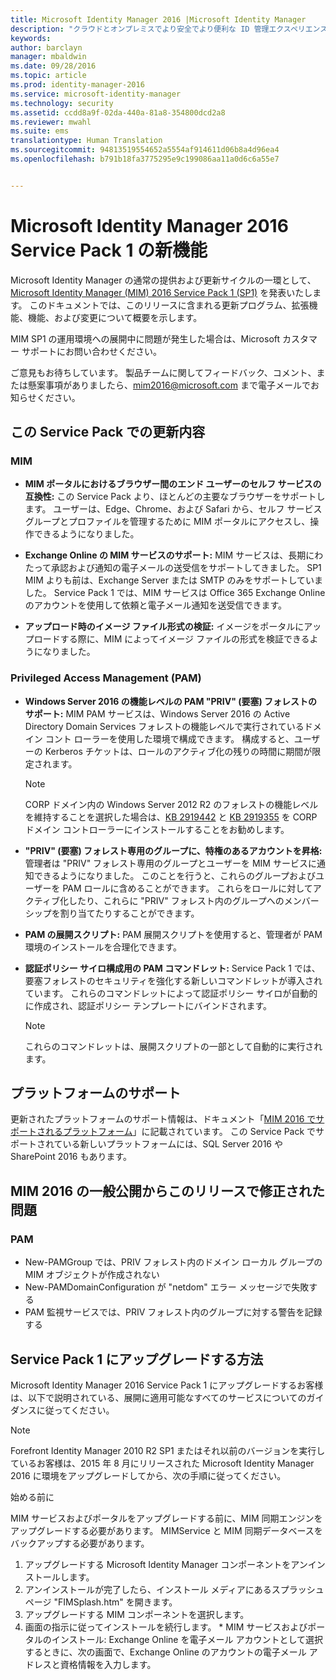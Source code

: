 ```yaml
---
title: Microsoft Identity Manager 2016 |Microsoft Identity Manager
description: "クラウドとオンプレミスでより安全でより便利な ID 管理エクスペリエンスを作成する MIM 2016 のしくみを理解します。"
keywords: 
author: barclayn
manager: mbaldwin
ms.date: 09/28/2016
ms.topic: article
ms.prod: identity-manager-2016
ms.service: microsoft-identity-manager
ms.technology: security
ms.assetid: ccdd8a9f-02da-440a-81a8-354800dcd2a8
ms.reviewer: mwahl
ms.suite: ems
translationtype: Human Translation
ms.sourcegitcommit: 94813519554652a5554af914611d06b8a4d96ea4
ms.openlocfilehash: b791b18fa3775295e9c199086aa11a0d6c6a55e7


---
```

# Microsoft Identity Manager 2016 Service Pack 1 の新機能 #

Microsoft Identity Manager の通常の提供および更新サイクルの一環として、[Microsoft Identity Manager (MIM) 2016 Service Pack 1 (SP1)](https://msdn.microsoft.com/subscriptions/downloads/?fileid=70212#searchTerm=&Languages=en&PageSize=10&PageIndex=0&FileId=70212) を発表いたします。 このドキュメントでは、このリリースに含まれる更新プログラム、拡張機能、機能、および変更について概要を示します。

MIM SP1 の運用環境への展開中に問題が発生した場合は、Microsoft カスタマー サポートにお問い合わせください。

ご意見もお待ちしています。 製品チームに関してフィードバック、コメント、または懸案事項がありましたら、[mim2016@microsoft.com](mailto:mim2016@microsoft.com) まで電子メールでお知らせください。



## この Service Pack での更新内容 #

### MIM

- **MIM ポータルにおけるブラウザー間のエンド ユーザーのセルフ サービスの互換性:** この Service Pack より、ほとんどの主要なブラウザーをサポートします。 ユーザーは、Edge、Chrome、および Safari から、セルフ サービス グループとプロファイルを管理するために MIM ポータルにアクセスし、操作できるようになりました。

- **Exchange Online の MIM サービスのサポート:** MIM サービスは、長期にわたって承認および通知の電子メールの送受信をサポートしてきました。 SP1 MIM よりも前は、Exchange Server または SMTP のみをサポートしていました。 Service Pack 1 では、MIM サービスは Office 365 Exchange Online のアカウントを使用して依頼と電子メール通知を送受信できます。

- **アップロード時のイメージ ファイル形式の検証:** イメージをポータルにアップロードする際に、MIM によってイメージ ファイルの形式を検証できるようになりました。

### Privileged Access Management (PAM)

- **Windows Server 2016 の機能レベルの PAM "PRIV" (要塞) フォレストのサポート:** MIM PAM サービスは、Windows Server 2016 の Active Directory Domain Services フォレストの機能レベルで実行されているドメイン コント ローラーを使用した環境で構成できます。 構成すると、ユーザーの Kerberos チケットは、ロールのアクティブ化の残りの時間に期間が限定されます。

    >[!Note]
    CORP ドメイン内の Windows Server 2012 R2 のフォレストの機能レベルを維持することを選択した場合は、[KB 2919442](https://support.microsoft.com/en-us/kb/2919442) と [KB 2919355](https://support.microsoft.com/en-us/kb/2919355) を CORP ドメイン コントローラーにインストールすることをお勧めします。

- **"PRIV" (要塞) フォレスト専用のグループに、特権のあるアカウントを昇格:** 管理者は "PRIV" フォレスト専用のグループとユーザーを MIM サービスに通知できるようになりました。 このことを行うと、これらのグループおよびユーザーを PAM ロールに含めることができます。  これらをロールに対してアクティブ化したり、これらに "PRIV" フォレスト内のグループへのメンバーシップを割り当てたりすることができます。

- **PAM の展開スクリプト:** PAM 展開スクリプトを使用すると、管理者が PAM 環境のインストールを合理化できます。

- **認証ポリシー サイロ構成用の PAM コマンドレット:** Service Pack 1 では、要塞フォレストのセキュリティを強化する新しいコマンドレットが導入されています。 これらのコマンドレットによって認証ポリシー サイロが自動的に作成され、認証ポリシー テンプレートにバインドされます。

    >[!Note]
    これらのコマンドレットは、展開スクリプトの一部として自動的に実行されます。


## プラットフォームのサポート
更新されたプラットフォームのサポート情報は、ドキュメント「[MIM 2016 でサポートされるプラットフォーム](/microsoft-identity-manager/plan-design/microsoft-identity-manager-2016-supported-platforms)」に記載されています。  この Service Pack でサポートされている新しいプラットフォームには、SQL Server 2016 や SharePoint 2016 もあります。

## MIM 2016 の一般公開からこのリリースで修正された問題

### PAM
- New-PAMGroup では、PRIV フォレスト内のドメイン ローカル グループの MIM オブジェクトが作成されない
- New-PAMDomainConfiguration が "netdom" エラー メッセージで失敗する
- PAM 監視サービスでは、PRIV フォレスト内のグループに対する警告を記録する

## Service Pack 1 にアップグレードする方法

Microsoft Identity Manager 2016 Service Pack 1 にアップグレードするお客様は、以下で説明されている、展開に適用可能なすべてのサービスについてのガイダンスに従ってください。

>[!Note]
>Forefront Identity Manager 2010 R2 SP1 またはそれ以前のバージョンを実行しているお客様は、2015 年 8 月にリリースされた Microsoft Identity Manager 2016 に環境をアップグレードしてから、次の手順に従ってください。

始める前に

MIM サービスおよびポータルをアップグレードする前に、MIM 同期エンジンをアップグレードする必要があります。
MIMService と MIM 同期データベースをバックアップする必要があります。

  1. アップグレードする Microsoft Identity Manager コンポーネントをアンインストールします。
  2. アンインストールが完了したら、インストール メディアにあるスプラッシュ ページ "FIMSplash.htm" を開きます。
  3. アップグレードする MIM コンポーネントを選択します。
  4. 画面の指示に従ってインストールを続行します。
    * MIM サービスおよびポータルのインストール: Exchange Online を電子メール アカウントとして選択するときに、次の画面で、Exchange Online のアカウントの電子メール アドレスと資格情報を入力します。



<!--HONumber=Sep16_HO4-->


